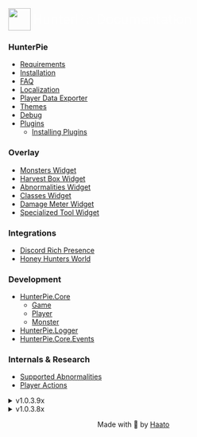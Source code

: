<a style="display: inline-flex;text-decoration: none;" href="./index.html">
    <img src="assets/HunterPie.svg" style="width:45px;" !important/>
    <h1 style="color:#fefefe;font-weight: 400;position: relative;margin-top:auto;margin-bottom:auto;font-family:Roboto;margin-left: 5px;">Hunter<light style="font-weight: 100;">Pie</light> Documentation</h1>
</a>

### HunterPie

- [Requirements](?p=HunterPie/installation.md#requirements)
- [Installation](?p=HunterPie/installation.md)
- [FAQ](?p=HunterPie/faq.md)
- [Localization](?p=HunterPie/localization.md)
- [Player Data Exporter](?p=HunterPie/playerDataExporter.md)
- [Themes](?p=HunterPie/themes.md)
- [Debug](?p=HunterPie/debug.md)
- [Plugins](?p=Plugins/plugins.md)
    - [Installing Plugins](?p=Plugins/install.md)

### Overlay
- [Monsters Widget](?p=Overlay/monstersWidget.md)
- [Harvest Box Widget](?p=Overlay/harvestBoxWidget.md)
- [Abnormalities Widget](?p=Overlay/abnormalitiesWidget.md)
- [Classes Widget](?p=Overlay/classesWidget.md)
- [Damage Meter Widget](?p=Overlay/damageMeterWidget.md)
- [Specialized Tool Widget](?p=Overlay/specializedToolWidget.md)

### Integrations
- [Discord Rich Presence](?p=Integrations/discord.md)
- [Honey Hunters World](?p=Integrations/honeyHuntersWorld.md)

### Development

- <a href="?p=Plugins/HunterPie.Core.md"><ns>HunterPie.Core</ns></a>
    - <a href="?p=Plugins/game.md"><Type>Game</Type></a>
    - <a href="?p=Plugins/player.md"><Type>Player</Type></a>
    - <a href="?p=Plugins/monster.md"><Type>Monster</Type></a>
- <a href="?p=Plugins/HunterPie.Logger.md"><ns>HunterPie.Logger</ns></a>
- <a href="?p=EventArgs/HunterPie.Core.Events.md"><ns>HunterPie.Core.Events</ns></a>

### Internals & Research
- [Supported Abnormalities](?p=Internal/abnormalities.md)
- [Player Actions](?p=Internal/playerActions.md)

<details>
<summary>v1.0.3.9x</summary>

- [v1.0.3.97](?p=versions/v1.0.3.97.md) (29 sept, 2020)
- [v1.0.3.96](?p=versions/v1.0.3.96.md) (14 Aug, 2020)
- [v1.0.3.95](?p=versions/v1.0.3.95.md) (29 Jul, 2020)
- [v1.0.3.94](?p=versions/v1.0.3.94.md) (08 Jul, 2020)
- [v1.0.3.93](?p=versions/v1.0.3.93.md) (17 Jun, 2020)
- [v1.0.3.92](?p=versions/v1.0.3.92.md) (02 Jun, 2020)
- [v1.0.3.91](?p=versions/v1.0.3.91.md) (17 May, 2020)
- [v1.0.3.90](?p=versions/v1.0.3.90.md) (29 Apr, 2020)

</details>

<details>
<summary>v1.0.3.8x</summary>

- [v1.0.3.89](?p=versions/v1.0.3.89.md) (24 Apr, 2020)
- [v1.0.3.88](?p=versions/v1.0.3.88.md) (19 Apr 2020)
- [v1.0.3.87](?p=versions/v1.0.3.87.md) (14 Apr, 2020)
- [v1.0.3.86](?p=versions/v1.0.3.86.md) (07 Apr, 2020)
- [v1.0.3.85](?p=versions/v1.0.3.85.md) (02 Apr, 2020)

</details>

<p style="text-align:center;">Made with 🤍 by <a href="https://github.com/Haato3o">Haato</a></p>

<br>